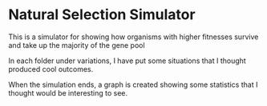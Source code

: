 # Natural Selection Simulator

This is a simulator for showing how organisms with higher fitnesses survive and take up the majority of the gene pool

In each folder under variations, I have put some situations that I thought produced cool outcomes. 

When the simulation ends, a graph is created showing some statistics that I thought would be interesting to see.